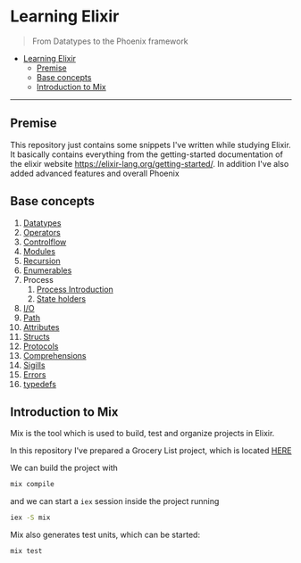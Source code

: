 # Learning Elixir

> From Datatypes to the Phoenix framework

- [Learning Elixir](#learning-elixir)
  - [Premise](#premise)
  - [Base concepts](#base-concepts)
  - [Introduction to Mix](#introduction-to-mix)

---

## Premise

This repository just contains some snippets I've written while studying Elixir. It basically contains everything from the getting-started documentation of the elixir website <https://elixir-lang.org/getting-started/>. In addition I've also added advanced features and overall Phoenix

## Base concepts

1. [Datatypes](core/datatypes/types.exs)
2. [Operators](core/operators/operators.exs)
3. [Controlflow](core/controlflow/control_flow.exs)
4. [Modules](core/modules/math.ex)
5. [Recursion](core/recursion/recursion.exs)
6. [Enumerables](core/enumerables/enumerables.exs)
7. Process
   1. [Process Introduction](core/process/process.exs)
   2. [State holders](core/process/stateholder.exs)
8. [I/O](core/io/io.exs)
9. [Path](core/path/path.exs)
10. [Attributes](core/attributes/attributes.ex)
11. [Structs](core/structs/structs.exs)
12. [Protocols](core/protocols/protocol.ex)
13. [Comprehensions](core/comprehensions/compr.exs)
14. [Sigills](core/sigills/sigills.exs)
15. [Errors](core/errors/errors.exs)
16. [typedefs](core/typedefs/types.ex)

## Introduction to Mix

Mix is the tool which is used to build, test and organize projects in Elixir.

In this repository I've prepared a Grocery List project, which is located [HERE](grocerylist/README.md)

We can build the project with

```sh
mix compile
```

and we can start a `iex` session inside the project running

```sh
iex -S mix
```

Mix also generates test units, which can be started:

```sh
mix test
```